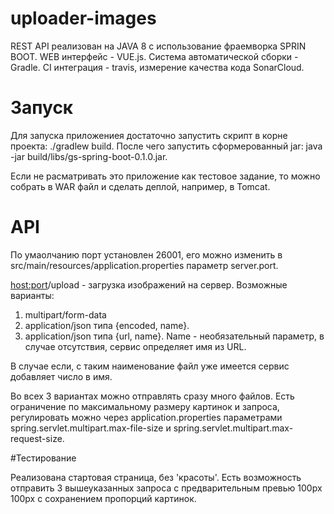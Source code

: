 # uploader-images
REST API реализован на JAVA 8 с использование фраемворка SPRIN BOOT.
WEB интерфейс - VUE.js.
Cистема автоматической сборки - Gradle.
CI интеграция - travis, измерение качества кода SonarCloud.

# Запуск
Для запуска приложениея достаточно запустить скрипт в корне проекта:
./gradlew build.
После чего запустить сформерованный jar:
java -jar build/libs/gs-spring-boot-0.1.0.jar.

Если не расматривать это приложение как тестовое задание, то можно собрать в WAR файл и сделать деплой, например, в Tomcat.

# API

По умаолчанию порт установлен 26001, его можно изменить в src/main/resources/application.properties параметр server.port.

<host:port>/upload - загрузка изображений на сервер.
Возможные варианты:
  1. multipart/form-data
  2. application/json типа {encoded, name}.
  3. application/json типа {url, name}. Name - необязательный параметр, в случае отсутствия, сервис определяет имя из URL.
  
  В случае если, с таким наименование файл уже имеется сервис добавляет число в имя.
  
  Во всех 3 вариантах можно отправлять сразу много файлов.
  Есть ограничение по максимальному размеру картинок и запроса, регулировать можно через application.properties параметрами spring.servlet.multipart.max-file-size и spring.servlet.multipart.max-request-size.

#Тестирование

Реализована стартовая страница, без 'красоты'.
Есть возможность отправить 3 вышеуказанных запроса с предварительным превью 100px 100px с сохранением пропорций картинок.
